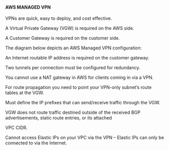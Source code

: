 #### AWS MANAGED VPN


VPNs are quick, easy to deploy, and cost effective.


A Virtual Private Gateway (VGW) is required on the AWS side.


A Customer Gateway is required on the customer side.


The diagram below depicts an AWS Managed VPN configuration:


An Internet routable IP address is required on the customer gateway.


Two tunnels per connection must be configured for redundancy.


You cannot use a NAT gateway in AWS for clients coming in via a VPN.


For route propagation you need to point your VPN-only subnet’s route tables at the VGW.


Must define the IP prefixes that can send/receive traffic through the VGW.


VGW does not route traffic destined outside of the received BGP advertisements, static route entries, or its attached

VPC CIDR.


Cannot access Elastic IPs on your VPC via the VPN – Elastic IPs can only be connected to via the Internet.

